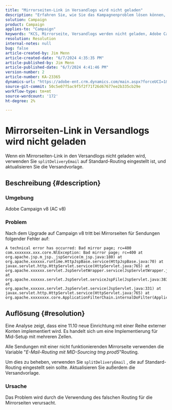 ```yaml
---
title: "Mirrorseiten-Link in Versandlogs wird nicht geladen"
description: "Erfahren Sie, wie Sie das Kampagnenproblem lösen können, bei dem Mirrorseiten-Links in Versandlogs nicht geladen werden."
solution: Campaign
product: Campaign
applies-to: "Campaign"
keywords: "KCS, Mirrorseite, Versandlogs werden nicht geladen, Adobe Campaign v8, Upgrade auf Campaign v8, Fehlerbehebung, AC v8"
resolution: Resolution
internal-notes: null
bug: false
article-created-by: Jim Menn
article-created-date: "6/7/2024 4:35:35 PM"
article-published-by: Jim Menn
article-published-date: "6/7/2024 4:41:46 PM"
version-number: 2
article-number: KA-23365
dynamics-url: "https://adobe-ent.crm.dynamics.com/main.aspx?forceUCI=1&pagetype=entityrecord&etn=knowledgearticle&id=47b3bdf5-eb24-ef11-840a-000d3a5a67ba"
source-git-commit: 50c5e07f5ac9f5f2f71f26d67677ee2b335cb29e
workflow-type: tm+mt
source-wordcount: '172'
ht-degree: 2%

---
```


# Mirrorseiten-Link in Versandlogs wird nicht geladen


Wenn ein Mirrorseiten-Link in den Versandlogs nicht geladen wird, verwenden Sie `splitDeliveryEmail` auf Standard-Routing eingestellt ist, und aktualisieren Sie die Versandvorlage.

## Beschreibung {#description}


### Umgebung

Adobe Campaign v8 (AC v8)

### Problem

Nach dem Upgrade auf Campaign v8 tritt bei Mirrorseiten für Sendungen folgender Fehler auf:


```
A technical error has occurred: Bad mirror page; rc=400 
com.xxxxxxx.xxx.core.NlException: Bad mirror page; rc=400 at 
org.apache.jsp.m_jsp._jspService(m_jsp.java:180) at 
org.apache.xxxxxx.runtime.HttpJspBase.service(HttpJspBase.java:70) at 
javax.servlet.http.HttpServlet.service(HttpServlet.java:765) at 
org.apache.xxxxxx.servlet.JspServletWrapper.service(JspServletWrapper.java:465) at 
org.apache.xxxxxx.servlet.JspServlet.serviceJspFile(JspServlet.java:383) at 
org.apache.xxxxxx.servlet.JspServlet.service(JspServlet.java:331) at 
javax.servlet.http.HttpServlet.service(HttpServlet.java:765) at 
org.apache.xxxxxxxx.core.ApplicationFilterChain.internalDoFilter(ApplicationFilterChain.java:231)
```



## Auflösung {#resolution}


Eine Analyse zeigt, dass eine 11.10 neue Einrichtung mit einer Reihe externer Konten implementiert wird. Es handelt sich um eine Implementierung für Mid-Setup mit mehreren Zellen.

Alle Sendungen mit einer nicht funktionierenden Mirrorseite verwenden die Variable &quot;*E-Mail-Routing mit MID-Sourcing tmg prod5*&quot;Routing.

Um dies zu beheben, verwenden Sie `splitDeliveryEmail` , die auf Standard-Routing eingestellt sein sollte. Aktualisieren Sie außerdem die Versandvorlage.

### Ursache

Das Problem wird durch die Verwendung des falschen Routing für die Mirrorseiten verursacht.
